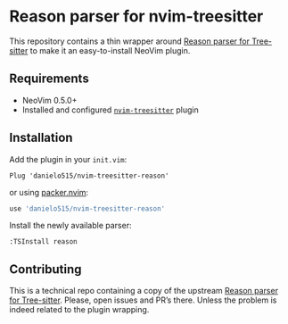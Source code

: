 # Reason parser for nvim-treesitter

This repository contains a thin wrapper around [Reason parser for Tree-sitter](https://github.com/danielo515/tree-sitter-reason/) to make it an easy-to-install NeoVim plugin.

## Requirements

- NeoVim 0.5.0+
- Installed and configured [`nvim-treesitter`](https://github.com/nvim-treesitter/nvim-treesitter) plugin

## Installation

Add the plugin in your `init.vim`:

```vim
Plug 'danielo515/nvim-treesitter-reason'
```

or using [packer.nvim](https://github.com/wbthomason/packer.nvim):

```lua
use 'danielo515/nvim-treesitter-reason'
```

Install the newly available parser:

```
:TSInstall reason
```

## Contributing

This is a technical repo containing a copy of the upstream [Reason parser for Tree-sitter](https://github.com/IwanKaramazow/tree-sitter-reason). Please, open issues and PR’s there. Unless the problem is indeed related to the plugin wrapping.
